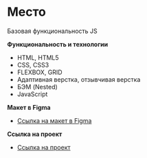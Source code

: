 # Место
Базовая функциональность JS

**Функциональность и технологии**

* HTML, HTML5
* CSS, CSS3
* FLEXBOX, GRID
* Адаптивная верстка, отзывчивая верстка
* БЭМ (Nested)
* JavaScript

**Макет в Figma**

* [Ссылка на макет в Figma](https://www.figma.com/file/2cn9N9jSkmxD84oJik7xL7/JavaScript.-Sprint-4?node-id=0%3A1)

**Ссылка на проект**

* [Ссылка на проект]()
